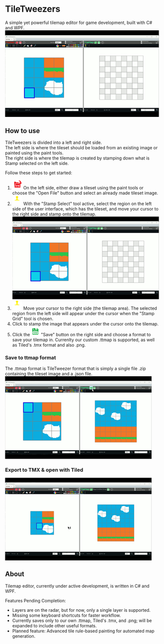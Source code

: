 # TileTweezers
A simple yet powerful tilemap editor for game development, built with C# and WPF.
<img src="TileTweezer_CreateMap.gif" alt="TileTweezers" style="max-width: 100%; height: auto;" />
## How to use
TileTweezers is divided into a left and right side.  
The left side is where the tileset should be loaded from an existing image or painted using the paint tools.  
The right side is where the tilemap is created by stamping down what is Stamp selected on the left side.  

Follow these steps to get started:  

1) ![Open Folder Icon](/TileTweezers/Controls/TileEditorControl/TileEditorImages/openimage.png)  On the left side, either draw a tileset using the paint tools or choose the "Open File" button and select an already made tileset image.
2) ![Stamp Select Icon](/TileTweezers/Controls/TileEditorControl/TileEditorImages/stampgridselect.png)
With the "Stamp Select" tool active, select the region on the left side of the user interface, which has the tileset, and move your cursor to the right side and stamp onto the tilemap.  
![TileTweezers](TileTweezer_CreateMap.gif)  
4) ![Grid Stamp Icon](/TileTweezers/Controls/TileEditorControl/TileEditorImages/stampgrid.png) Move your cursor to the right side (the tilemap area). The selected region from the left side will appear under the cursor when the "Stamp Grid" tool  is chosen.
5) Click to stamp the image that appears under the cursor onto the tilemap.
6) Click the ![Save Icon](/TileTweezers/Controls/TileEditorControl/TileEditorImages/savetilemap.png)"Save" button  on the right side and choose a format to save your tilemap in. Currenlty our custom .ttmap is supported, as well as Tiled's .tmx format and also .png.  
### Save to ttmap format  
The .ttmap format is TileTweezer format that is simply a single file .zip containing the tileset image and a .json file.  
![TileTweezers](TileTweezer_SaveMap.gif)  
### Export to TMX & open with Tiled  
![TileTweezers](TileTweezers_ExportToTMX.gif) 

## About 
Tilemap editor, currently under active development, is written in C# and WPF.

Features Pending Completion:
* Layers are on the radar, but for now, only a single layer is supported.
* Missing some keyboard shortcuts for faster workflow.
* Currently saves only to our own .ttmap, Tiled's .tmx, and .png; will be expanded to include other useful formats.
* Planned feature: Advanced tile rule-based painting for automated map generation.

